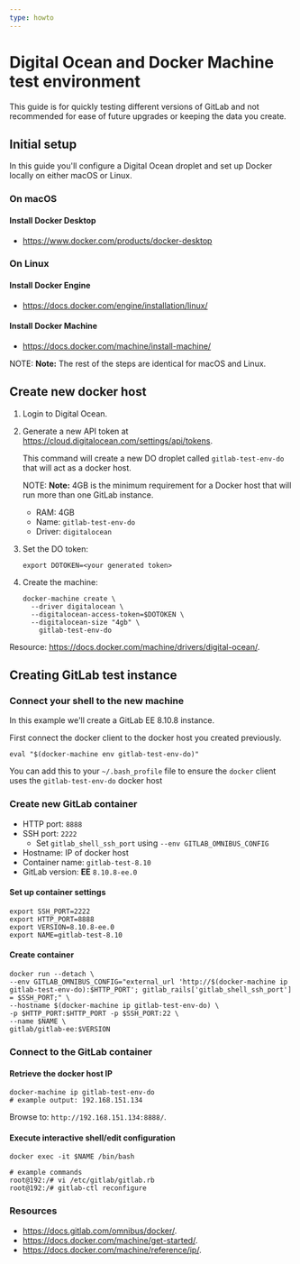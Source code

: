 ```yaml
---
type: howto
---
```


# Digital Ocean and Docker Machine test environment

This guide is for quickly testing different versions of GitLab and not
recommended for ease of future upgrades or keeping the data you create.

## Initial setup

In this guide you'll configure a Digital Ocean droplet and set up Docker
locally on either macOS or Linux.

### On macOS

#### Install Docker Desktop

- <https://www.docker.com/products/docker-desktop>

### On Linux

#### Install Docker Engine

- <https://docs.docker.com/engine/installation/linux/>

#### Install Docker Machine

- <https://docs.docker.com/machine/install-machine/>

NOTE: **Note:**
The rest of the steps are identical for macOS and Linux.

## Create new docker host

1. Login to Digital Ocean.
1. Generate a new API token at <https://cloud.digitalocean.com/settings/api/tokens>.

   This command will create a new DO droplet called `gitlab-test-env-do` that will act as a docker host.

   NOTE: **Note:**
   4GB is the minimum requirement for a Docker host that will run more than one GitLab instance.

   - RAM: 4GB
   - Name: `gitlab-test-env-do`
   - Driver: `digitalocean`

1. Set the DO token:

   ```shell
   export DOTOKEN=<your generated token>
   ```

1. Create the machine:

   ```shell
   docker-machine create \
     --driver digitalocean \
     --digitalocean-access-token=$DOTOKEN \
     --digitalocean-size "4gb" \
       gitlab-test-env-do
   ```

Resource: <https://docs.docker.com/machine/drivers/digital-ocean/>.

## Creating GitLab test instance

### Connect your shell to the new machine

In this example we'll create a GitLab EE 8.10.8 instance.

First connect the docker client to the docker host you created previously.

```shell
eval "$(docker-machine env gitlab-test-env-do)"
```

You can add this to your `~/.bash_profile` file to ensure the `docker` client uses the `gitlab-test-env-do` docker host

### Create new GitLab container

- HTTP port: `8888`
- SSH port: `2222`
  - Set `gitlab_shell_ssh_port` using `--env GITLAB_OMNIBUS_CONFIG`
- Hostname: IP of docker host
- Container name: `gitlab-test-8.10`
- GitLab version: **EE** `8.10.8-ee.0`

#### Set up container settings

```shell
export SSH_PORT=2222
export HTTP_PORT=8888
export VERSION=8.10.8-ee.0
export NAME=gitlab-test-8.10
```

#### Create container

```shell
docker run --detach \
--env GITLAB_OMNIBUS_CONFIG="external_url 'http://$(docker-machine ip gitlab-test-env-do):$HTTP_PORT'; gitlab_rails['gitlab_shell_ssh_port'] = $SSH_PORT;" \
--hostname $(docker-machine ip gitlab-test-env-do) \
-p $HTTP_PORT:$HTTP_PORT -p $SSH_PORT:22 \
--name $NAME \
gitlab/gitlab-ee:$VERSION
```

### Connect to the GitLab container

#### Retrieve the docker host IP

```shell
docker-machine ip gitlab-test-env-do
# example output: 192.168.151.134
```

Browse to: `http://192.168.151.134:8888/`.

#### Execute interactive shell/edit configuration

```shell
docker exec -it $NAME /bin/bash
```

```shell
# example commands
root@192:/# vi /etc/gitlab/gitlab.rb
root@192:/# gitlab-ctl reconfigure
```

### Resources

- <https://docs.gitlab.com/omnibus/docker/>.
- <https://docs.docker.com/machine/get-started/>.
- <https://docs.docker.com/machine/reference/ip/>.

<!-- ## Troubleshooting

Include any troubleshooting steps that you can foresee. If you know beforehand what issues
one might have when setting this up, or when something is changed, or on upgrading, it's
important to describe those, too. Think of things that may go wrong and include them here.
This is important to minimize requests for support, and to avoid doc comments with
questions that you know someone might ask.

Each scenario can be a third-level heading, e.g. `### Getting error message X`.
If you have none to add when creating a doc, leave this section in place
but commented out to help encourage others to add to it in the future. -->
